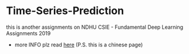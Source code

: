 # Time-Series-Prediction
this is another assignments on NDHU CSIE - Fundamental Deep Learning Assignments 2019

- more INFO plz read [here](https://hackmd.io/@how8570/Hy1V9Fpe8)
  (P.S. this is a chinese page)

